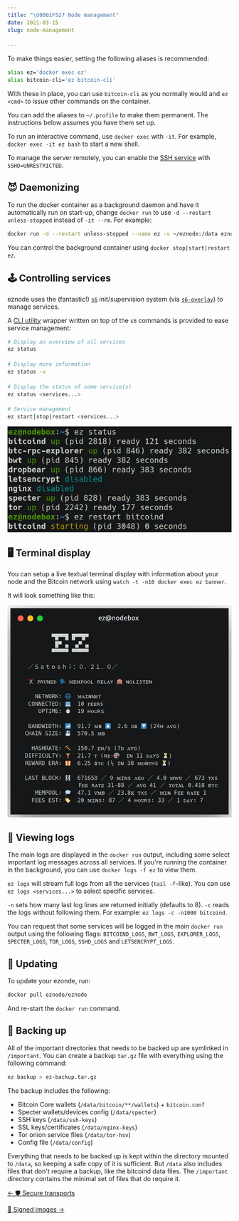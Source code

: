 ```yaml
---
title: "\U0001F527 Node management"
date: 2021-03-15
slug: node-management

---
```

To make things easier, setting the following aliases is recommended:

```bash
alias ez='docker exec ez'
alias bitcoin-cli='ez bitcoin-cli'
```

With these in place, you can use `bitcoin-cli` as you normally would and `ez <cmd>` to issue other commands on the container.

You can add the aliases to `~/.profile` to make them permanent. The instructions below assumes you have them set up.

To run an interactive command, use `docker exec` with `-it`. For example, `docker exec -it ez bash` to start a new shell.

To manage the server remotely, you can enable the [SSH service](transports#dropbear-ssh) with `SSHD=UNRESTRICTED`.

## 😈 Daemonizing

To run the docker container as a background daemon and have it automatically run on start-up, change `docker run` to use `-d --restart unless-stopped` instead of  `-it --rm`. For example:

```bash
docker run -d --restart unless-stopped --name ez -v ~/eznode:/data eznode/eznode
```

You can control the background container using `docker stop|start|restart ez`.

## 🕹️ Controlling services

eznode uses the (fantastic!) [`s6`](https://skarnet.org/software/s6/) init/supervision system (via [`s6-overlay`](https://github.com/just-containers/s6-overlay)) to manage services.

A [CLI utility](https://github.com/ez-org/eznode/blob/master/s6/service) wrapper written on top of the `s6` commands is provided to ease service management:

```bash
# Display an overview of all services
ez status

# Display more information
ez status -v

# Display the status of some service(s)
ez status <services...>

# Service management
ez start|stop|restart <services...>
```

[![](../src/assets/img/services.png)](../src/assets/img/services.png)

## 🖥️ Terminal display

You can setup a live textual terminal display with information about your node and the Bitcoin network using `watch -t -n10 docker exec ez banner`.

It will look something like this:

[![](../src/assets/img/banner.png)](../src/assets/img/banner.png)

## 📝 Viewing logs

The main logs are displayed in the `docker run` output, including some select important log messages across all services. If you're running the container in the background, you can use `docker logs -f ez` to view them.

`ez logs` will stream full logs from all the services (`tail -f`-like). You can use `ez logs <services...>` to select specific services.

`-n` sets how many last log lines are returned initially (defaults to 8). `-c` reads the logs without following them. For example: `ez logs -c -n1000 bitcoind`.

You can request that some services will be logged in the main `docker run` output using the following flags: `BITCOIND_LOGS`, `BWT_LOGS`, `EXPLORER_LOGS`, `SPECTER_LOGS`, `TOR_LOGS`, `SSHD_LOGS` and `LETSENCRYPT_LOGS`.

## 🔄 Updating

To update your ezonde, run:

```bash
docker pull eznode/eznode
```

And re-start the `docker run` command.

## 💾 Backing up

All of the important directories that needs to be backed up are symlinked in `/important`. You can create a backup `tar.gz` file with everything using the following command:

```bash
ez backup > ez-backup.tar.gz
```

The backup includes the following:

* Bitcoin Core wallets (`/data/bitcoin/**/wallets`) + `bitcoin.conf`
* Specter wallets/devices config (`/data/specter`)
* SSH keys (`/data/ssh-keys`)
* SSL keys/certificates (`/data/nginx-keys`)
* Tor onion service files (`/data/tor-hsv`)
* Config file (`/data/config`)

Everything that needs to be backed up is kept within the directory mounted to `/data`, so keeping a safe copy of it is sufficient. But `/data` also includes files that don't require a backup, like the bitcoind data files. The `/important` directory contains the minimal set of files that do require it.

<div class="docs-nav">

[← 🛡️ Secure transports](transports)

[🔏 Signed images →](signed-images)

</div>